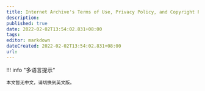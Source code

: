 ```yaml
---
title: Internet Archive's Terms of Use, Privacy Policy, and Copyright Policy
description:
published: true
date: 2022-02-02T13:54:02.831+08:00
tags:
editor: markdown
dateCreated: 2022-02-02T13:54:02.831+08:00
url: 
---
```


!!! info "多语言提示"

    本文暂无中文，请切换到英文版。
